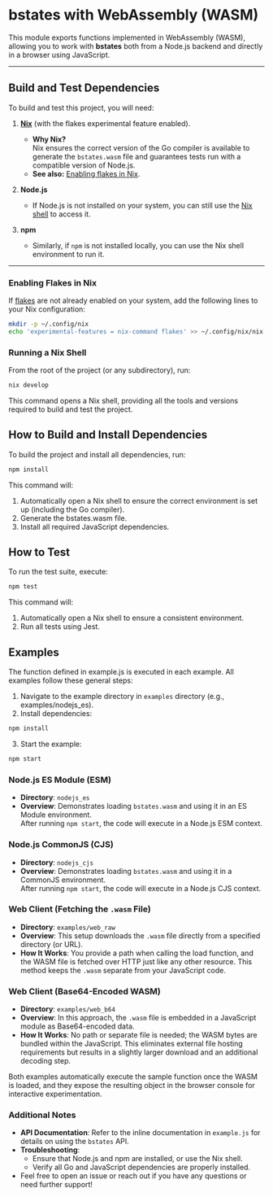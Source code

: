 # bstates with WebAssembly (WASM)

This module exports functions implemented in WebAssembly (WASM), allowing you to work with **bstates** both from a Node.js backend and directly in a browser using JavaScript.

---

## Build and Test Dependencies

To build and test this project, you will need:

1. [**Nix**](https://nixos.org/download/) (with the flakes experimental feature enabled).  
   - **Why Nix?**  
     Nix ensures the correct version of the Go compiler is available to generate the `bstates.wasm` file and guarantees tests run with a compatible version of Node.js.  
   - **See also:** [Enabling flakes in Nix](#enabling-flakes-in-nix).

2. **Node.js**  
   - If Node.js is not installed on your system, you can still use the [Nix shell](#running-a-nix-shell) to access it.

3. **npm**  
   - Similarly, if `npm` is not installed locally, you can use the Nix shell environment to run it.

---

### Enabling Flakes in Nix

If [flakes](https://nixos.wiki/wiki/Flakes) are not already enabled on your system, add the following lines to your Nix configuration:

```bash
mkdir -p ~/.config/nix
echo 'experimental-features = nix-command flakes' >> ~/.config/nix/nix.conf
```

### Running a Nix Shell
From the root of the project (or any subdirectory), run:

```bash
nix develop
```
This command opens a Nix shell, providing all the tools and versions required to build and test the project.

## How to Build and Install Dependencies

To build the project and install all dependencies, run:
```bash
npm install
```
This command will:
1. Automatically open a Nix shell to ensure the correct environment is set up (including the Go compiler).
2. Generate the bstates.wasm file.
3. Install all required JavaScript dependencies.

## How to Test

To run the test suite, execute:

```bash
npm test
```
This command will:
1. Automatically open a Nix shell to ensure a consistent environment.
2. Run all tests using Jest.

## Examples

The function defined in example.js is executed in each example. All examples follow these general steps:
1. Navigate to the example directory in `examples` directory (e.g., examples/nodejs_es).
2. Install dependencies:
```bash
npm install
```
3. Start the example:
```bash
npm start
```
### Node.js ES Module (ESM)

- **Directory**: `nodejs_es`
- **Overview**: Demonstrates loading `bstates.wasm` and using it in an ES Module environment.  
  After running `npm start`, the code will execute in a Node.js ESM context.

### Node.js CommonJS (CJS)

- **Directory**: `nodejs_cjs`
- **Overview**: Demonstrates loading `bstates.wasm` and using it in a CommonJS environment.  
  After running `npm start`, the code will execute in a Node.js CJS context.

### Web Client (Fetching the `.wasm` File)

- **Directory**: `examples/web_raw`  
- **Overview**: This setup downloads the `.wasm` file directly from a specified directory (or URL).  
- **How It Works**: You provide a path when calling the load function, and the WASM file is fetched over HTTP just like any other resource. This method keeps the `.wasm` separate from your JavaScript code.

### Web Client (Base64-Encoded WASM)

- **Directory**: `examples/web_b64`  
- **Overview**: In this approach, the `.wasm` file is embedded in a JavaScript module as Base64-encoded data.  
- **How It Works**: No path or separate file is needed; the WASM bytes are bundled within the JavaScript. This eliminates external file hosting requirements but results in a slightly larger download and an additional decoding step.

Both examples automatically execute the sample function once the WASM is loaded, and they expose the resulting object in the browser console for interactive experimentation.  

### Additional Notes
- **API Documentation**: Refer to the inline documentation in `example.js` for details on using the `bstates` API.  
- **Troubleshooting**:  
  - Ensure that Node.js and npm are installed, or use the Nix shell.  
  - Verify all Go and JavaScript dependencies are properly installed.  
- Feel free to open an issue or reach out if you have any questions or need further support!
